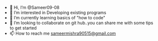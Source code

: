 - 👋 Hi, I’m @Sameer09-08
- 👀 I’m interested in  Developing existing programs
- 🌱 I’m currently learning basics of "how to code"
- 💞️ I’m looking to collaborate on git hub..you can share me with some tips to get started 
- 📫 How to reach me sameermishra90515@gmail.com

<!---
Sameer09-08/Sameer09-08 is a ✨ special ✨ repository because its `README.md` (this file) appears on your GitHub profile.
You can click the Preview link to take a look at your changes.
--->
